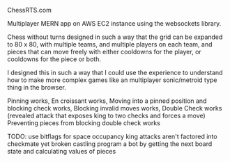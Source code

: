 ChessRTS.com

Multiplayer MERN app on AWS EC2 instance using the websockets library.

Chess without turns designed in such a way that the grid can be expanded to 80 x 80, with multiple teams, and multiple players on each team, and pieces that can move freely with either cooldowns for the player, or cooldowns for the piece or both.

I designed this in such a way that I could use the experience to understand how to make more complex games like an multiplayer sonic/metroid type thing in the browser.

Pinning works,
En croissant works,
Moving into a pinned position and blocking check works,
Blocking invalid moves works,
Double Check works (revealed attack that exposes king to two checks and forces a move)
Preventing pieces from blocking double check works

TODO: use bitflags for space occupancy
      king attacks aren't factored into checkmate yet
      broken castling
      program a bot by getting the next board state and calculating values of pieces
      
